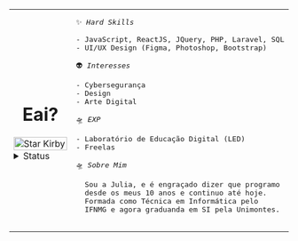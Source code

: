 <table>
  <tr>
    <td style="width: 100%;">
     <h1 align="center">Eai?</h1>
       <img src="https://i.pinimg.com/originals/58/5f/b8/585fb871dc5698ad1b71f838072cc335.gif" alt="Star Kirby" style="width: 100%; border: none;"/>
      <details>
<summary> Status</summary>
<br>
  <a href="https://github.com/juziss/">
  <img src="https://github-readme-stats.vercel.app/api/top-langs?username=juziss&show_icons=true&locale=en&layout=compact&line_height=20&title_color=AE00FF&icon_color=2234AE&text_color=D3D3D3&bg_color=0,000000,300047" width="375"  alt="0xabdulkhalid"/>

</a>
<br>
</details>
    <div align="center">
</a>
    </div>   
    </td>
    <td>

<pre>
✨ <i>Hard Skills</i>
  
- JavaScript, ReactJS, JQuery, PHP, Laravel, SQL
- UI/UX Design (Figma, Photoshop, Bootstrap)  

👽 <i>Interesses</i>
  
- Cybersegurança
- Design
- Arte Digital 

🛸 <i>EXP</i>
  
- Laboratório de Educação Digital (LED)
- Freelas

🛸 <i>Sobre Mim</i>
  
  Sou a Julia, e é engraçado dizer que programo
  desde os meus 10 anos e continuo até hoje.
  Formada como Técnica em Informática pelo
  IFNMG e agora graduanda em SI pela Unimontes.
  
</pre>
  </tr>
</table>

